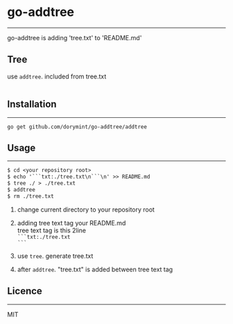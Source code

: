 # go-addtree
---
go-addtree is adding 'tree.txt' to 'README.md'

## Tree
use `addtree`. included from tree.txt


```txt:./tree.txt
```


## Installation
---
`go get github.com/dorymint/go-addtree/addtree`

## Usage
---
```txt:./tree.txt  
$ cd <your repository root>
$ echo '```txt:./tree.txt\n```\n' >> README.md
$ tree ./ > ./tree.txt
$ addtree
$ rm ./tree.txt
```  

1. change current directory to your repository root
2. adding tree text tag your README.md  
tree text tag is this 2line  
```` ```txt:./tree.txt ````  
```` ``` ````

3. use `tree`. generate tree.txt
4. after `addtree`. "tree.txt" is added between tree text tag

## Licence
---
MIT
